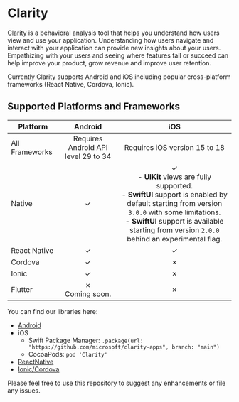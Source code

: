 # Clarity

[Clarity](https://clarity.microsoft.com/) is a behavioral analysis tool that helps you understand how users view and use your application. Understanding how users navigate and interact with your application can provide new insights about your users. Empathizing with your users and seeing where features fail or succeed can help improve your product, grow revenue and improve user retention.

Currently Clarity supports Android and iOS including popular cross-platform frameworks (React Native, Cordova, Ionic).

## Supported Platforms and Frameworks

Platform       | Android | iOS     |
-------------- | :-----: | :-----: |
All Frameworks | Requires Android API level 29 to 34 | Requires iOS version 15 to 18 |
Native         | &check; | &check; <br> - **UIKit** views are fully supported. <br> - **SwiftUI** support is enabled by default starting from version `3.0.0` with some limitations. <br> - **SwiftUI** support is available starting from version `2.0.0` behind an experimental flag. |
React Native   | &check; | &check; |
Cordova        | &check; | &cross; |
Ionic          | &check; | &cross; |
Flutter        | &cross; <br> Coming soon. | &cross; |

You can find our libraries here:

- [Android](https://central.sonatype.com/artifact/com.microsoft.clarity/clarity/)
- iOS
  - Swift Package Manager: `.package(url: "https://github.com/microsoft/clarity-apps", branch: "main")`
  - CocoaPods: `pod 'Clarity'`
- [ReactNative](https://www.npmjs.com/package/react-native-clarity)
- [Ionic/Cordova](https://www.npmjs.com/package/cordova-clarity)

Please feel free to use this repository to suggest any enhancements or file any issues.
